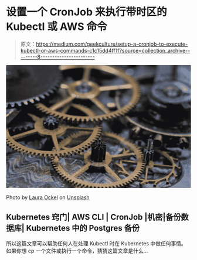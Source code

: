 # 设置一个 CronJob 来执行带时区的 Kubectl 或 AWS 命令

> 原文：<https://medium.com/geekculture/setup-a-cronjob-to-execute-kubectl-or-aws-commands-c1c15dd4ff1f?source=collection_archive---------8----------------------->

![](img/2184693dbb373667973428bfb9d9e537.png)

Photo by [Laura Ockel](https://unsplash.com/@viazavier?utm_source=medium&utm_medium=referral) on [Unsplash](https://unsplash.com?utm_source=medium&utm_medium=referral)

## Kubernetes 窍门| AWS CLI | CronJob |机密|备份数据库| Kubernetes 中的 Postgres 备份

所以这篇文章可以帮助任何人在处理 Kubectl 时在 Kubernetes 中做任何事情。如果你想 cp 一个文件或执行一个命令，猜猜这篇文章是什么…